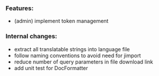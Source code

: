 ### Features:
* (admin) implement token management

### Internal changes:
* extract all translatable strings into language file
* follow naming conventions to avoid need for jimport
* reduce number of query parameters in file download link
* add unit test for DocFormatter

